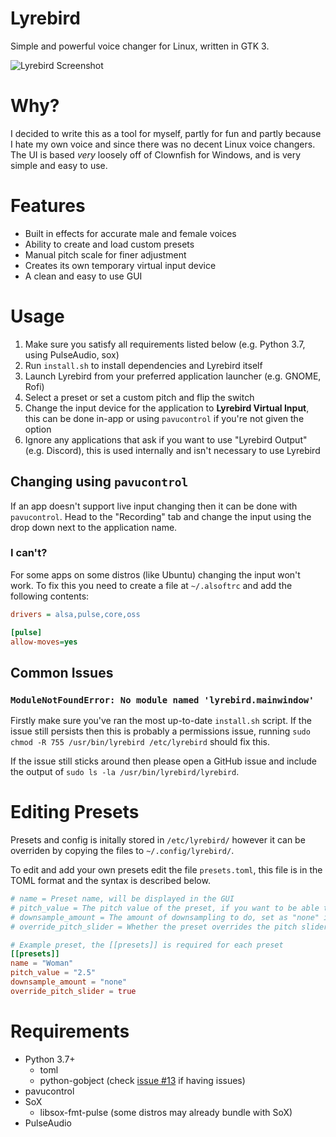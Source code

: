 # Lyrebird

Simple and powerful voice changer for Linux, written in GTK 3.

![Lyrebird Screenshot](https://raw.githubusercontent.com/chxrlt/lyrebird/master/preview.png)

# Why?

I decided to write this as a tool for myself, partly for fun and partly because I hate my own voice and since there was no decent Linux voice changers. The UI is based *very* loosely off of Clownfish for Windows, and is very simple and easy to use.

# Features

- Built in effects for accurate male and female voices
- Ability to create and load custom presets
- Manual pitch scale for finer adjustment
- Creates its own temporary virtual input device
- A clean and easy to use GUI

# Usage

1. Make sure you satisfy all requirements listed below (e.g. Python 3.7, using PulseAudio, sox)
2. Run `install.sh` to install dependencies and Lyrebird itself
3. Launch Lyrebird from your preferred application launcher (e.g. GNOME, Rofi)
4. Select a preset or set a custom pitch and flip the switch
5. Change the input device for the application to **Lyrebird Virtual Input**, this can be done in-app or using `pavucontrol` if you're not given the option
6. Ignore any applications that ask if you want to use "Lyrebird Output" (e.g. Discord), this is used internally and isn't necessary to use Lyrebird

## Changing using `pavucontrol`

If an app doesn't support live input changing then it can be done with `pavucontrol`. Head to the "Recording" tab and change the input using the drop down next to the application name.

### I can't?

For some apps on some distros (like Ubuntu) changing the input won't work. To fix this you need to create a file at `~/.alsoftrc` and add the following contents:

```ini
drivers = alsa,pulse,core,oss

[pulse]
allow-moves=yes
```

## Common Issues

### `ModuleNotFoundError: No module named 'lyrebird.mainwindow'`

Firstly make sure you've ran the most up-to-date `install.sh` script. If the issue still persists then this is probably a permissions issue, running `sudo chmod -R 755 /usr/bin/lyrebird /etc/lyrebird` should fix this.

If the issue still sticks around then please open a GitHub issue and include the output of `sudo ls -la /usr/bin/lyrebird/lyrebird`.

# Editing Presets

Presets and config is initally stored in `/etc/lyrebird/` however it can be overriden by copying the files to `~/.config/lyrebird/`.

To edit and add your own presets edit the file `presets.toml`, this file is in the TOML format and the syntax is described below.

```toml
# name = Preset name, will be displayed in the GUI
# pitch_value = The pitch value of the preset, if you want to be able to adjust this use "scale"
# downsample_amount = The amount of downsampling to do, set as "none" if you don't want any
# override_pitch_slider = Whether the preset overrides the pitch slider or not

# Example preset, the [[presets]] is required for each preset
[[presets]]
name = "Woman"
pitch_value = "2.5"
downsample_amount = "none"
override_pitch_slider = true
```

# Requirements

- Python 3.7+
    - toml
    - python-gobject (check [issue #13](https://github.com/chxrlt/lyrebird/issues/13) if having issues)
- pavucontrol
- SoX
    - libsox-fmt-pulse (some distros may already bundle with SoX)
- PulseAudio
